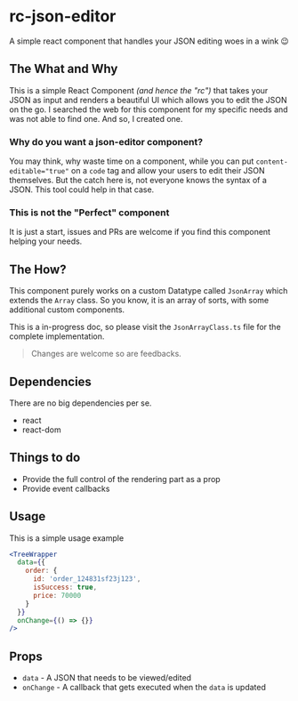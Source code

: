 # rc-json-editor
A simple react component that handles your JSON editing woes in a wink 😉

## The What and Why
This is a simple React Component _(and hence the "rc")_ that takes your JSON as input and renders a beautiful UI which allows you to edit the JSON on the go. I searched the web for this component for my specific needs and was not able to find one. And so, I created one.

### Why do you want a json-editor component?
You may think, why waste time on a component, while you can put `content-editable="true"` on a `code` tag and allow your users to edit their JSON themselves. But the catch here is, not everyone knows the syntax of a JSON. This tool could help in that case.

### This is not the "Perfect" component
It is just a start, issues and PRs are welcome if you find this component helping your needs.

## The How?
This component purely works on a custom Datatype called `JsonArray` which extends the `Array` class. So you know, it is an array of sorts, with some additional custom components.

This is a in-progress doc, so please visit the `JsonArrayClass.ts` file for the complete implementation.

> Changes are welcome so are feedbacks.

## Dependencies
There are no big dependencies per se.
- react
- react-dom

## Things to do
- Provide the full control of the rendering part as a prop
- Provide event callbacks

## Usage

This is a simple usage example

```jsx
<TreeWrapper
  data={{
    order: {
      id: 'order_124831sf23j123',
      isSuccess: true,
      price: 70000
    }
  }}
  onChange={() => {}}
/>
```

## Props
- `data` - A JSON that needs to be viewed/edited
- `onChange` - A callback that gets executed when the `data` is updated
